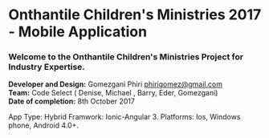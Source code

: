 <h1>Onthantile Children's Ministries 2017 - Mobile Application</h1>

<h3>Welcome to the Onthantile Children's Ministries Project for Industry Expertise.</h3>

<strong>Developer and Design:</strong> Gomezgani Phiri phirigomez@gmail.com</br>
<strong>Team:</strong> Code Select ( Denise, Michael , Barry, Eder, Gomezgani) </br>
<strong>Date of completion:</strong> 8th October 2017</br>

App Type: Hybrid
Framwork: Ionic-Angular 3. 
Platforms: Ios, Windows phone, Android 4.0+. 

